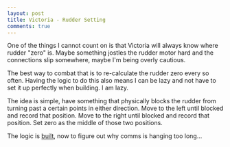 ```yaml
---
layout: post
title: Victoria - Rudder Setting
comments: true
---
```


One of the things I cannot count on is that Victoria will always know where rudder "zero" is. Maybe something jostles the rudder motor hard and the connections slip somewhere, maybe I'm being overly cautious.

The best way to combat that is to re-calculate the rudder zero every so often. Having the logic to do this also means I can be lazy and not have to set it up perfectly when building. I am lazy.

The idea is simple, have something that physically blocks the rudder from turning past a certain points in either direction. Move to the left until blocked and record that position. Move to the right until blocked and record that position. Set zero as the middle of those two positions.

The logic is [built](https://github.com/grossadamm/victoria/commit/ac72541ce2a3bec199850d74f7e65e2d9eb83c3a), now to figure out why comms is hanging too long... 
